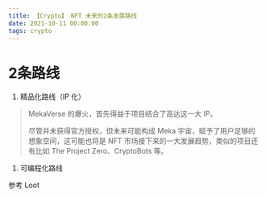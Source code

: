 ```yaml
---
title: 【Crypto】 NFT 未来的2条发展路线
date: 2021-10-11 00:00:00
tags: crypto
---
```


# 2条路线

1. 精品化路线（IP	化）

> MekaVerse 的爆火，首先得益于项目结合了高达这一大 IP。
> 
> 尽管并未获得官方授权，但未来可能构成 Meka 宇宙，赋予了用户足够的想象空间，这可能也将是 NFT 市场接下来的一大发展趋势，类似的项目还有比如 The Project Zero、CryptoBots 等。

1. 可编程化路线

  参考 Loot
